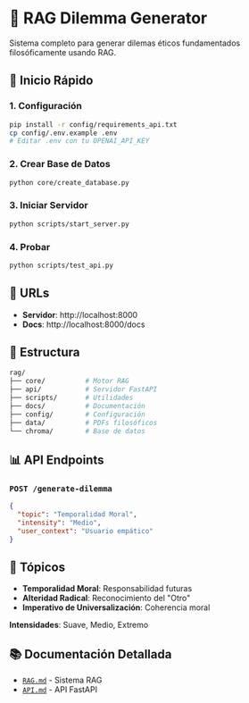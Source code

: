 # 🧠 RAG Dilemma Generator

Sistema completo para generar dilemas éticos fundamentados filosóficamente usando RAG.

## 🚀 Inicio Rápido

### 1. Configuración

```bash
pip install -r config/requirements_api.txt
cp config/.env.example .env
# Editar .env con tu OPENAI_API_KEY
```

### 2. Crear Base de Datos

```bash
python core/create_database.py
```

### 3. Iniciar Servidor

```bash
python scripts/start_server.py
```

### 4. Probar

```bash
python scripts/test_api.py
```

## 🔗 URLs

- **Servidor**: http://localhost:8000
- **Docs**: http://localhost:8000/docs

## 📁 Estructura

```bash
rag/
├── core/          # Motor RAG
├── api/           # Servidor FastAPI
├── scripts/       # Utilidades
├── docs/          # Documentación
├── config/        # Configuración
├── data/          # PDFs filosóficos
└── chroma/        # Base de datos
```

## 📊 API Endpoints

### `POST /generate-dilemma`

```json
{
  "topic": "Temporalidad Moral",
  "intensity": "Medio",
  "user_context": "Usuario empático"
}
```

## 🎯 Tópicos

- **Temporalidad Moral**: Responsabilidad futuras
- **Alteridad Radical**: Reconocimiento del "Otro"
- **Imperativo de Universalización**: Coherencia moral

**Intensidades**: Suave, Medio, Extremo

## 📚 Documentación Detallada

- [`RAG.md`](./RAG.md) - Sistema RAG
- [`API.md`](./API.md) - API FastAPI

